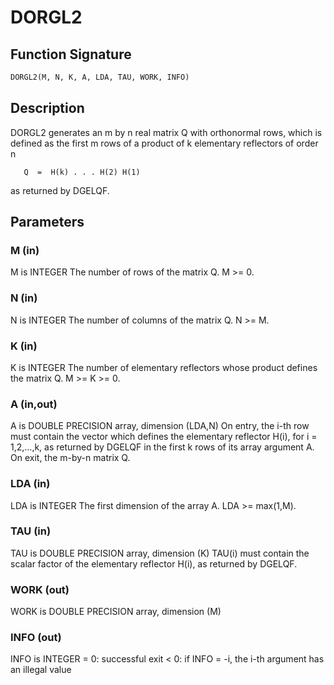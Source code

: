# DORGL2

## Function Signature

```fortran
DORGL2(M, N, K, A, LDA, TAU, WORK, INFO)
```

## Description


 DORGL2 generates an m by n real matrix Q with orthonormal rows,
 which is defined as the first m rows of a product of k elementary
 reflectors of order n

       Q  =  H(k) . . . H(2) H(1)

 as returned by DGELQF.

## Parameters

### M (in)

M is INTEGER The number of rows of the matrix Q. M >= 0.

### N (in)

N is INTEGER The number of columns of the matrix Q. N >= M.

### K (in)

K is INTEGER The number of elementary reflectors whose product defines the matrix Q. M >= K >= 0.

### A (in,out)

A is DOUBLE PRECISION array, dimension (LDA,N) On entry, the i-th row must contain the vector which defines the elementary reflector H(i), for i = 1,2,...,k, as returned by DGELQF in the first k rows of its array argument A. On exit, the m-by-n matrix Q.

### LDA (in)

LDA is INTEGER The first dimension of the array A. LDA >= max(1,M).

### TAU (in)

TAU is DOUBLE PRECISION array, dimension (K) TAU(i) must contain the scalar factor of the elementary reflector H(i), as returned by DGELQF.

### WORK (out)

WORK is DOUBLE PRECISION array, dimension (M)

### INFO (out)

INFO is INTEGER = 0: successful exit < 0: if INFO = -i, the i-th argument has an illegal value

